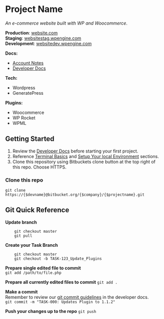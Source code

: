 # Project Name
<!-- Brief Description of the Website -->
*An e-commerce website built with WP and Woocommerce*. 

<!-- Quick Access Environment URLs -->
**Production**: [website.com](#)  
**Staging**: [websitestag.wpengine.com](#)  
**Development**: [websitedev.wpengine.com](#)

<!-- Quick Access Important Docs -->
**Docs:**
- [Account Notes](#)
- [Developer Docs](#)

**Tech:** 
- Wordpress 
- GeneratePress

**Plugins:** 
- Woocommerce
- WP Rocket
- WPML
    
## Getting Started
1. Review the [Developer Docs](#) before starting your first project. 
2. Reference [Terminal Basics](#) and [Setup Your local Environment](#) sections.
3. Clone this repository using Bitbuckets clone button at the top right of this repo. Choose HTTPS. 


### Clone this repo
``` git clone https://{$devname}@bitbucket.org/{$company}/{$projectname}.git ```

## Git Quick Reference 
**Update branch**
~~~
    git checkout master
    git pull
~~~

**Create your Task Branch**
```
    git checkout master
    git checkout -b TASK-123_Update_Plugins
```

**Prepare single edited file to commit**  
```git add /path/to/file.php ```

**Prepare all currently edited files to commit**
```git add .```

**Make a commit**  
Remember to review our [git commit guidelines](#) in the developer docs.   
```git commit -m "TASK-000: Updates Plugin to 1.1.2"```

**Push your changes up to the repo**
```git push```



